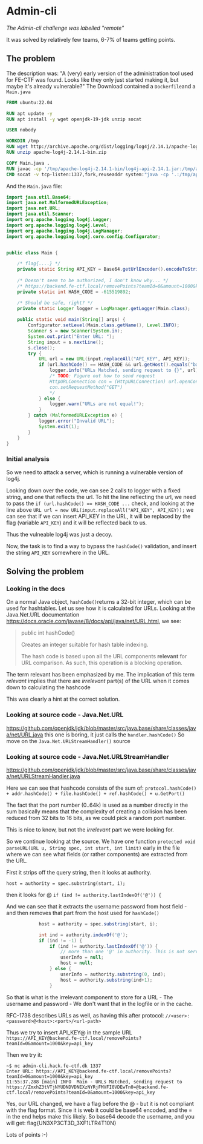 # Admin-cli
 *The Admin-cli challenge was labelled "remote"*

It was solved by relatively few teams, 6-7% of teams getting points.

## The problem
The description was: 
"A (very) early version of the administration tool used for FE-CTF was found. Looks like they only just started making it, but maybe it's already vulnerable?"
The Download contained a `Dockerfile`and a `Main.java`

```Dockerfile
FROM ubuntu:22.04

RUN apt update -y
RUN apt install -y wget openjdk-19-jdk unzip socat

USER nobody

WORKDIR /tmp
RUN wget http://archive.apache.org/dist/logging/log4j/2.14.1/apache-log4j-2.14.1-bin.zip
RUN unzip apache-log4j-2.14.1-bin.zip

COPY Main.java .
RUN javac -cp '/tmp/apache-log4j-2.14.1-bin/log4j-api-2.14.1.jar:/tmp/apache-log4j-2.14.1-bin/log4j-core-2.14.1.jar' Main.java
CMD socat -v tcp-listen:1337,fork,reuseaddr system:"java -cp '.:/tmp/apache-log4j-2.14.1-bin/log4j-api-2.14.1.jar:/tmp/apache-log4j-2.14.1-bin/log4j-core-2.14.1.jar' Main",stderr
```

And the `Main.java` file:
```java
import java.util.Base64;
import java.net.MalformedURLException;
import java.net.URL;
import java.util.Scanner;
import org.apache.logging.log4j.Logger;
import org.apache.logging.log4j.Level;
import org.apache.logging.log4j.LogManager;
import org.apache.logging.log4j.core.config.Configurator;


public class Main {

	/* flag{....} */
	private static String API_KEY = Base64.getUrlEncoder().encodeToString(System.getenv("FLAG").getBytes());
	
	/* Doesn't seem to be authorized, I don't know why... */
	/* https://backend.fe-ctf.local/removePoints?teamId=0&amount=1000&key=api_key */
	private static int HASH_CODE = -615519892;

	/* Should be safe, right? */
	private static Logger logger = LogManager.getLogger(Main.class);
	
	public static void main(String[] args) {
		Configurator.setLevel(Main.class.getName(), Level.INFO);
		Scanner s = new Scanner(System.in);
		System.out.print("Enter URL: ");
		String input = s.nextLine();
		s.close();
		try {
			URL url = new URL(input.replaceAll("API_KEY", API_KEY));
			if (url.hashCode() == HASH_CODE && url.getHost().equals("backend.fe-ctf.local")) {
				logger.info("URLs Matched, sending request to {}", url);
				/* TODO: Figure out how to send request
				HttpURLConnection con = (HttpURLConnection) url.openConnection();
				con.setRequestMethod("GET")
				*/
			} else {
				logger.warn("URLs are not equal!");
			}
		} catch (MalformedURLException e) {
			logger.error("Invalid URL");
			System.exit(1);
		}
	}
}
```

### Initial analysis
So we need to attack a server, which is running a vulnerable version of log4j.

Looking down over the code, we can see 2 calls to logger with a fixed string, and one that reflects the url. 
To hit the line reflecting the url, we need to pass the ```if (url.hashCode() == HASH_CODE ...``` check, and looking at the line above
```URL url = new URL(input.replaceAll("API_KEY", API_KEY));``` we can see that if we can insert API_KEY in the URL, it will be replaced by the flag (variable `API_KEY`) and it will be reflected back to us.

Thus the vulneable log4j was just a decoy.

Now, the task is to find a way to bypass the `hashCode()` validation, and insert the string `API_KEY` somewhere in the URL. 

## Solving the problem

### Looking in the docs
On a normal Java object, `hashCode()`returns a 32-bit integer, which can be used for hashtables. Let us see how it is calculated for URLs.
Looking at the Java.Net.URL documentation https://docs.oracle.com/javase/8/docs/api/java/net/URL.html, we see:

>public int hashCode()
>
>Creates an integer suitable for hash table indexing.
>
>The hash code is based upon all the URL components **relevant** for URL comparison. As such, this operation is a blocking operation.

The term relevant has been emphasized by me. The implication of this term *relevant* implies that there are *irrelevant* part(s) of the URL when it comes down to calculating the hashcode

This was clearly a hint at the correct solution. 

### Looking at source code - Java.Net.URL

https://github.com/openjdk/jdk/blob/master/src/java.base/share/classes/java/net/URL.java this one is boring, it just calls the `handler.hashCode()`
So move on the `Java.Net.URLStreamHandler()` source

### Looking at source code - Java.Net.URLStreamHandler

https://github.com/openjdk/jdk/blob/master/src/java.base/share/classes/java/net/URLStreamHandler.java

Here we can see that hashcode consists of the sum of: `protocol.hashCode() + addr.hashCode() + file.hashCode() + ref.hashCode() + u.GetPort()`

The fact that the port number (0..64k) is used as a number directly in the sum basically means that the complexity of creating a collision has been reduced from 32 bits to 16 bits, as we could pick a random port number. 

This is nice to know, but not the *irrelevant* part we were looking for.

So we continue looking at the source. We have one function `protected void parseURL(URL u, String spec, int start, int limit)` early in the file where we can see what fields (or rather components) are extracted from the URL.

First it strips off the query string, then it looks at authority.

`host = authority = spec.substring(start, i);`

then it looks for @ `if (ind != authority.lastIndexOf('@')) {`

And we can see that it extracts the username:password from host field - and then removes that part from the host used for `hashCode()`

```java
            host = authority = spec.substring(start, i);

            int ind = authority.indexOf('@');
            if (ind != -1) {
                if (ind != authority.lastIndexOf('@')) {
                    // more than one '@' in authority. This is not server based
                    userInfo = null;
                    host = null;
                } else {
                    userInfo = authority.substring(0, ind);
                    host = authority.substring(ind+1);
                }
```
So that is what is the irrelevant component to store for a URL - The username and password - We don't want that in the logfile or in the cache.

RFC-1738 describes URLs as well, as having this after protocol: `//<user>:<password>@<host>:<port>/<url-path>`

Thus we try to insert API_KEY@ in the sample URL `https://API_KEY@backend.fe-ctf.local/removePoints?teamId=0&amount=1000&key=api_key`

Then we try it:
```
~$ nc admin-cli.hack.fe-ctf.dk 1337
Enter URL: https://API_KEY@backend.fe-ctf.local/removePoints?teamId=0&amount=1000&key=api_key
11:55:37.288 [main] INFO  Main - URLs Matched, sending request to https://ZmxhZ3tVTjNYUDNDVDNEXzNYRjFMVFI0VDEwTn0=@backend.fe-ctf.local/removePoints?teamId=0&amount=1000&key=api_key
```

Yes, our URL changed, we have a flag before the @ - but it is not compliant with the flag format. 
Since it is web it could be base64 encoded, and the = in the end helps make this likely. So base64 decode the username, and you will get:
flag{UN3XP3CT3D_3XF1LTR4T10N}

Lots of points :-)




